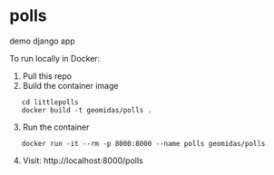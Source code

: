 # polls
demo django app

To run locally in Docker:

1. Pull this repo
2. Build the container image
```
   cd littlepolls
   docker build -t geomidas/polls .
```
3. Run the container
```
   docker run -it --rm -p 8000:8000 --name polls geomidas/polls
```
4. Visit: http://localhost:8000/polls

